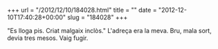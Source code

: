 +++
url = "/2012/12/10/184028.html"
title = ""
date = "2012-12-10T17:40:28+00:00"
slug = "184028"
+++

<p>"Es lloga pis. Criat malgaix inclòs." L'adreça era la meva. Bru, mala sort, devia tres mesos. Vaig fugir.</p>
